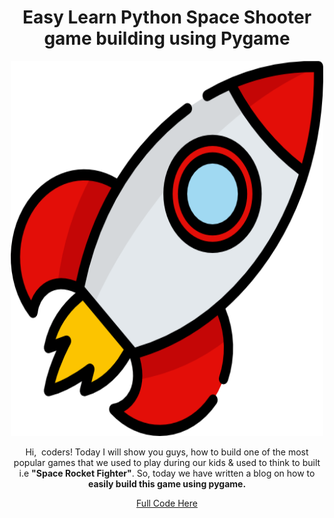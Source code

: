 <center>
<h1>Easy Learn Python Space Shooter game building using Pygame</h1>
<img src="https://raw.githubusercontent.com/hrankhudson/spacerocketfighter/main/rocket.png" alt="rocket" width="500" height="600">
<p>
Hi,&nbsp; coders! Today I will show you guys, how to build one of the most popular games that we used to play during our kids &amp; used to think to built i.e <strong>"Space Rocket Fighter"</strong>. So, today we have written a blog on how to <strong>easily build this game using pygame.</strong></p>
<a href="https://thecodezine.com/easy-learn-python-space-shooter-game-building-using-pygame/">Full Code Here</a>
</center>
